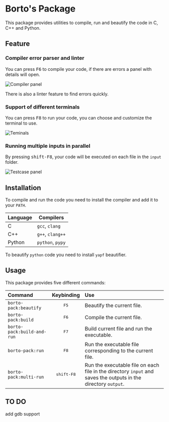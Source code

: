 # Borto's Package

This package provides utilities to compile, run and beautify the code in C, C++ and Python.

## Feature

### Compiler error parser and linter

You can press <kbd>F6</kbd> to compile your code, if there are errors a panel with details will open.

![Compiler panel](https://github.com/bortoz/borto-pack/raw/master/img/compiler-panel.jpg)

There is also a linter feature to find errors quickly.

### Support of different terminals

You can press <kbd>F8</kbd> to run your code, you can choose and customize the terminal to use.

![Teminals](https://github.com/bortoz/borto-pack/raw/master/img/terminals.jpg)

### Running multiple inputs in parallel

By pressing <kbd>shift-F8</kbd>, your code will be executed on each file in the `input` folder.

![Testcase panel](https://github.com/bortoz/borto-pack/raw/master/img/testcase-panel.jpg)

## Installation

To compile and run the code you need to install the compiler and add it to your `PATH`.

| Language | Compilers        |
| :------- | ---------------- |
| C        | `gcc`, `clang`   |
| C++      | `g++`, `clang++` |
| Python   | `python`, `pypy` |

To beautify `python` code you need to install `yapf` beautifier.

## Usage

This package provides five different commands:

| Command                          |     Keybinding      | Use                                                                                                                  |
| :------------------------------- | :-----------------: | :------------------------------------------------------------------------------------------------------------------- |
| `borto-pack:beautify`            |    <kbd>F5</kbd>    | Beautify the current file.                                                                                           |
| `borto-pack:build`               |    <kbd>F6</kbd>    | Compile the current file.                                                                                            |
| `borto-pack:build-and-run`       |    <kbd>F7</kbd>    | Build current file and run the executable.                                                                           |
| `borto-pack:run`                 |    <kbd>F8</kbd>    | Run the executable file corresponding to the current file.                                                           |
| `borto-pack:multi-run`           | <kbd>shift-F8</kbd> | Run the executable file on each file in the directory `input` and saves the outputs in the directory `output`. |



## TO DO

add gdb support
